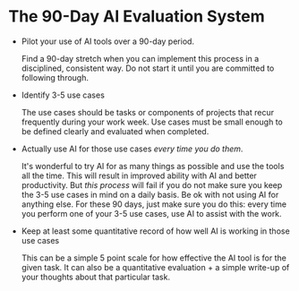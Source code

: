 # The 90-Day AI Evaluation System

- Pilot your use of AI tools over a 90-day period.
  
  Find a 90-day stretch when you can implement this process in a disciplined, consistent way. Do not start it until you are committed to following through.
- Identify 3-5 use cases

  The use cases should be tasks or components of projects that recur frequently during your work week. Use cases must be small enough to be defined clearly and evaluated when completed.
- Actually use AI for those use cases _every time you do them_.

  It's wonderful to try AI for as many things as possible and use the tools all the time. This will result in improved ability with AI and better productivity. But _this process_ will fail if you do not make sure you keep the 3-5 use cases in mind on a daily basis. Be ok with not using AI for anything else. For these 90 days, just make sure you do this: every time you perform one of your 3-5 use cases, use AI to assist with the work.
- Keep at least some quantitative record of how well AI is working in those use cases

  This can be a simple 5 point scale for how effective the AI tool is for the given task. It can also be a quantitative evaluation + a simple write-up of your thoughts about that particular task.
